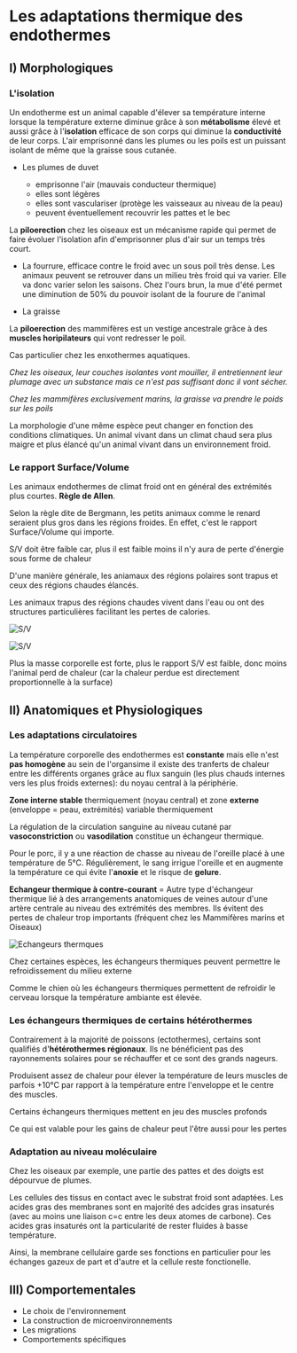 # Les adaptations thermique des endothermes

## I) Morphologiques

### L'isolation

Un endotherme est un animal capable d'élever sa température interne lorsque la température externe diminue grâce à son **métabolisme** élevé et aussi grâce à l'**isolation** efficace de son corps qui diminue la **conductivité** de leur corps. L'air emprisonné dans les plumes ou les poils est un puissant isolant de même que la graisse sous cutanée.

* Les plumes de duvet 
	
    * emprisonne l'air (mauvais conducteur thermique)
    * elles sont légères
    * elles sont vasculariser (protège les vaisseaux au niveau de la peau)
    * peuvent éventuellement recouvrir les pattes et le bec
   
La **piloerection** chez les oiseaux est un mécanisme rapide qui permet de faire évoluer l'isolation afin d'emprisonner plus d'air sur un temps très court.

* La fourrure, efficace contre le froid avec un sous poil très dense. Les animaux peuvent se retrouver dans un milieu très froid qui va varier. Elle va donc varier selon les saisons. Chez l'ours brun, la mue d'été permet une diminution de 50% du pouvoir isolant de la fourure de l'animal 

* La graisse

La **piloerection** des mammifères est un vestige ancestrale grâce à des **muscles horipilateurs** qui vont redresser le poil.

Cas particulier chez les enxothermes aquatiques. 

*Chez les oiseaux, leur couches isolantes vont mouiller, il entretiennent leur plumage avec un substance mais ce n'est pas suffisant donc il vont sécher.*

*Chez les mammifères exclusivement marins, la graisse va prendre le poids sur les poils*

La morphologie d'une même espèce peut changer en fonction des conditions climatiques. Un animal vivant dans un climat chaud sera plus maigre et plus élancé qu'un animal vivant dans un environnement froid.

### Le rapport Surface/Volume

Les animaux endothermes de climat froid ont en général des extrémités plus courtes. **Règle de Allen**.

Selon la règle dite de Bergmann, les petits animaux comme le renard seraient plus gros dans les régions froides. En effet, c'est le rapport Surface/Volume qui importe.

S/V doit être faible car, plus il est faible moins il n'y aura de perte d'énergie sous forme de chaleur

D'une manière générale, les aniamaux des régions polaires sont trapus et ceux des régions chaudes élancés.

Les animaux trapus des régions chaudes vivent dans l'eau ou ont des structures particulières facilitant les pertes de calories.

![S/V](Images/Fig48.JPG)

![S/V](Images/Fig49.JPG)

Plus la masse corporelle est forte, plus le rapport S/V est faible, donc moins l'animal perd de chaleur (car la chaleur perdue est directement proportionnelle à la surface)

## II) Anatomiques et Physiologiques

### Les adaptations circulatoires

La température corporelle des endothermes est **constante** mais elle n'est **pas homogène** au sein de l'organsime il existe des tranferts de chaleur entre les différents organes grâce au flux sanguin (les plus chauds internes vers les plus froids externes): du noyau central à la périphérie.

**Zone interne stable** thermiquement (noyau central) et zone **externe** (enveloppe = peau, extrémités) variable thermiquement 

La régulation de la circulation sanguine au niveau cutané par **vasoconstriction** ou **vasodilation** constitue un échangeur thermique.

Pour le porc,  il y a une réaction de chasse au niveau de l'oreille placé à une température de 5°C. Régulièrement, le sang irrigue l'oreille et en augmente la température ce qui évite l'**anoxie** et le risque de **gelure**.

**Echangeur thermique à contre-courant** = Autre type d'échangeur thermique lié à des arrangements anatomiques de veines autour d'une artère centrale au niveau des extrémités des membres. Ils évitent des pertes de chaleur trop importants (fréquent chez les Mammifères marins et Oiseaux)

![Echangeurs thermques](Images/Fig50.JPG)

Chez certaines espèces, les échangeurs thermiques peuvent permettre le refroidissement du milieu externe

Comme le chien où les échangeurs thermiques permettent de refroidir le cerveau lorsque la température ambiante est élevée.

### Les échangeurs thermiques de certains hétérothermes

Contrairement à la majorité de poissons (ectothermes), certains sont qualifiés d'**hétérothermes régionaux**. Ils ne bénéficient pas des rayonnements solaires pour se réchauffer et ce sont des grands nageurs.

Produisent assez de chaleur pour élever la température de leurs muscles de parfois +10°C par rapport à la température entre l'enveloppe et le centre des muscles.

Certains échangeurs thermiques mettent en jeu des muscles profonds

Ce qui est valable pour les gains de chaleur peut l'être aussi pour les pertes

### Adaptation au niveau moléculaire

Chez les oiseaux par exemple, une partie des pattes et des doigts est dépourvue de plumes.

Les cellules des tissus en contact avec le substrat froid sont adaptées. Les acides gras des membranes sont en majorité des adcides gras insaturés (avec au moins une liaison c=c entre les deux atomes de carbone). Ces acides gras insaturés ont la particularité de rester fluides à basse température.

Ainsi, la membrane cellulaire garde ses fonctions en particulier pour les échanges gazeux de part et d'autre et la cellule reste fonctionelle.

## III) Comportementales

* Le choix de l'environnement
* La construction de microenvironnements
* Les migrations 
* Comportements spécifiques

